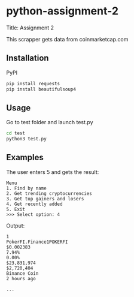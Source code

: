 # python-assignment-2

Title: Assignment 2

This scrapper gets data from coinmarketcap.com

## Installation

PyPI
```bash
pip install requests
pip install beautifulsoup4
```

## Usage

Go to test folder and launch test.py
```bash
cd test
python3 test.py
```

## Examples

The user enters 5 and gets the result:

```
Menu
1. Find by name
2. Get trending cryptocurrencies
3. Get top gainers and losers
4. Get recently added
5. Exit
>>> Select option: 4
```

Output:

```
1
PokerFI.Finance1POKERFI
$0.002383
7.94%
0.00%
$23,831,974
$2,720,404
Binance Coin
2 hours ago

...
```
